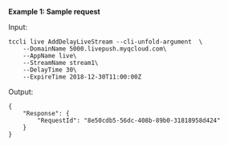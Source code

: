 **Example 1: Sample request**



Input: 

```
tccli live AddDelayLiveStream --cli-unfold-argument  \
    --DomainName 5000.livepush.myqcloud.com\
    --AppName live\
    --StreamName stream1\
    --DelayTime 30\
    --ExpireTime 2018-12-30T11:00:00Z
```

Output: 
```
{
    "Response": {
        "RequestId": "8e50cdb5-56dc-408b-89b0-31818958d424"
    }
}
```

